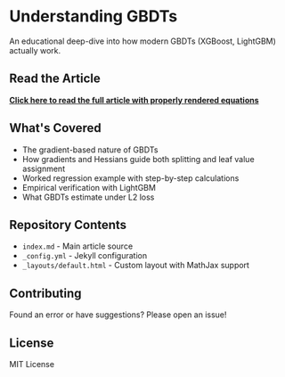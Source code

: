 # Understanding GBDTs

An educational deep-dive into how modern GBDTs (XGBoost, LightGBM) actually work.

## Read the Article

**[Click here to read the full article with properly rendered equations](https://StatMixedML.github.io/gbdt-explained/)**

## What's Covered

- The gradient-based nature of GBDTs
- How gradients and Hessians guide both splitting and leaf value assignment
- Worked regression example with step-by-step calculations
- Empirical verification with LightGBM
- What GBDTs estimate under L2 loss

## Repository Contents

- `index.md` - Main article source
- `_config.yml` - Jekyll configuration
- `_layouts/default.html` - Custom layout with MathJax support

## Contributing

Found an error or have suggestions? Please open an issue!

## License

MIT License
